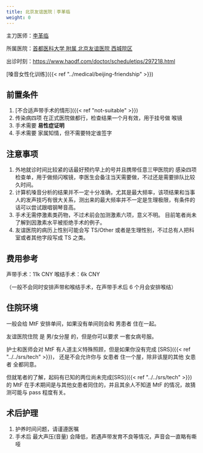 ```yaml
---
title: 北京友谊医院｜李革临
weight: 0
---
```


主刀医师：[李革临](http://www.bfh.com.cn/Html/Doctors/Main/Index_272.html)

所属医院：[首都医科大学 附属 北京友谊医院 西城院区](https://amap.com/place/B000A11DA0)

出诊时刻：<https://www.haodf.com/doctor/scheduletips/297218.html>

[嗓音女性化训练]({{< ref "../medical/beijing-friendship" >}})

## 前置条件

1. [不合适声带手术的情形]({{< ref "not-suitable" >}})
1. 传染病四项 在正式医院做都行，检查结果一个月有效，用于挂号做 喉镜
1. 手术需要 **易性症证明**
1. 手术需要 家属知情，但不需要特定谁签字

## 注意事项
1. 外地就诊时间比较紧的话最好预约早上的号并且携带任意三甲医院的 感染四项 检查单，用于做频闪喉镜，李医生会备注当天需要做，不过还是需要排队比较久时间。
1. 计算机嗓音分析的结果并不一定十分准确，尤其是最大频率，该项结果和当事人的发声技巧有很大关系，测出来的最大频率并不一定是生理极限，有条件的话可以尝试跟唱钢琴音高。
1. 手术无需停激素类药物，不过术前会加测激素六项，意义不明。
    目前笔者尚未了解到因激素水平被拒绝手术的例子。
1. 友谊医院的病历上性别可能会写 TS/Other 或者是生理性别，不过总有人把科室或者其他字段写成 TS 之类。

## 费用参考

声带手术：11k CNY
喉结手术：6k CNY

（一般不会同时安排声带和喉结手术，在声带手术后 6 个月会安排喉结）

## 住院环境

一般会给 MtF 安排单间，如果没有单间则会和 男患者 住在一起。

友谊医院住院 是 男/女分屋 的，但是你可以要求 一套女病号服。

护士和医师会对 MtF 有人道主义特殊照顾，但是如果你没有完成 [SRS]({{< ref "../../srs/tech" >}})，
还是不会允许你与 女患者 住一个屋，除非该屋的其他 女患者 全都同意。

但就笔者的了解，起码有已知的两位尚未完成[SRS]({{< ref "../../srs/tech" >}})的 MtF 在手术期间是与其他女患者同住的，并且其余人不知道 MtF 的情况，故猜测可能与 pass 程度有关。

## 术后护理

1. 护养时间问题，请谨遵医嘱
1. 手术后 最大声压(音量) 会降低，若遇声带发育不良等情况，声音会一直略有嘶哑
